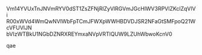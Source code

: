 Vm14YVUxTnJNVmRYV0dST1ZsZFNjRlZyVlRGVmJGcHlWV3RPVlZKclZqVlVi
R00xWVd4WmQwNVlWbFpTCmJFWXpWWHBDVDJSR2NFaGtSMFpoQ21WcVFUVlJN
bVIzWTBkU1NGbDZNRXREYmxaNVpVRTlQUW9LZUhWbwoKcnV0

qae